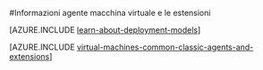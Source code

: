 <properties
 pageTitle="Azure agente macchine Virtuali ed estensioni | Microsoft Azure"
 description="Offre una panoramica dell'agente e le estensioni e come installare l'agente utilizzando il modello di distribuzione classica."
 services="virtual-machines-windows"
 documentationCenter=""
 authors="squillace"
 manager="timlt"
 editor=""
 tags="azure-service-management"/>

<tags
 ms.service="virtual-machines-windows"
 ms.devlang="na"
 ms.topic="article"
 ms.tgt_pltfrm="vm-windows"
 ms.workload="infrastructure-services"
 ms.date="08/23/2016"
 ms.author="rasquill"/>

#<a name="about-the-virtual-machine-agent-and-extensions"></a>Informazioni agente macchina virtuale e le estensioni

[AZURE.INCLUDE [learn-about-deployment-models](../../includes/learn-about-deployment-models-classic-include.md)]

[AZURE.INCLUDE [virtual-machines-common-classic-agents-and-extensions](../../includes/virtual-machines-common-classic-agents-and-extensions.md)]
